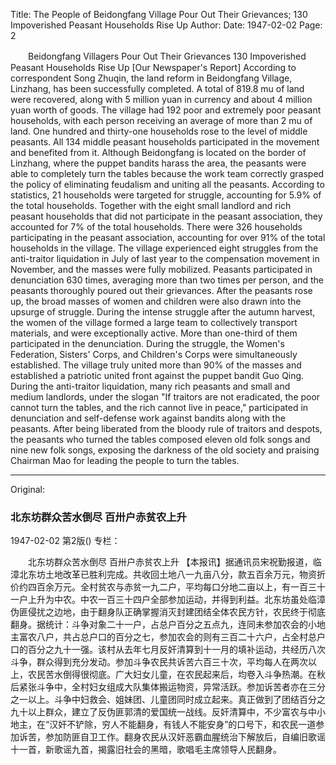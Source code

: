 Title: The People of Beidongfang Village Pour Out Their Grievances; 130 Impoverished Peasant Households Rise Up
Author:
Date: 1947-02-02
Page: 2

　　Beidongfang Villagers Pour Out Their Grievances
    130 Impoverished Peasant Households Rise Up
    [Our Newspaper's Report] According to correspondent Song Zhuqin, the land reform in Beidongfang Village, Linzhang, has been successfully completed. A total of 819.8 mu of land were recovered, along with 5 million yuan in currency and about 4 million yuan worth of goods. The village had 192 poor and extremely poor peasant households, with each person receiving an average of more than 2 mu of land. One hundred and thirty-one households rose to the level of middle peasants. All 134 middle peasant households participated in the movement and benefited from it. Although Beidongfang is located on the border of Linzhang, where the puppet bandits harass the area, the peasants were able to completely turn the tables because the work team correctly grasped the policy of eliminating feudalism and uniting all the peasants. According to statistics, 21 households were targeted for struggle, accounting for 5.9% of the total households. Together with the eight small landlord and rich peasant households that did not participate in the peasant association, they accounted for 7% of the total households. There were 326 households participating in the peasant association, accounting for over 91% of the total households in the village. The village experienced eight struggles from the anti-traitor liquidation in July of last year to the compensation movement in November, and the masses were fully mobilized. Peasants participated in denunciation 630 times, averaging more than two times per person, and the peasants thoroughly poured out their grievances. After the peasants rose up, the broad masses of women and children were also drawn into the upsurge of struggle. During the intense struggle after the autumn harvest, the women of the village formed a large team to collectively transport materials, and were exceptionally active. More than one-third of them participated in the denunciation. During the struggle, the Women's Federation, Sisters' Corps, and Children's Corps were simultaneously established. The village truly united more than 90% of the masses and established a patriotic united front against the puppet bandit Guo Qing. During the anti-traitor liquidation, many rich peasants and small and medium landlords, under the slogan "If traitors are not eradicated, the poor cannot turn the tables, and the rich cannot live in peace," participated in denunciation and self-defense work against bandits along with the peasants. After being liberated from the bloody rule of traitors and despots, the peasants who turned the tables composed eleven old folk songs and nine new folk songs, exposing the darkness of the old society and praising Chairman Mao for leading the people to turn the tables.



<hr /> 

Original: 


### 北东坊群众苦水倒尽  百卅户赤贫农上升

1947-02-02
第2版()
专栏：

　　北东坊群众苦水倒尽
    百卅户赤贫农上升
    【本报讯】据通讯员宋祝勤报道，临漳北东坊土地改革已胜利完成。共收回土地八一九亩八分，款五百余万元，物资折价约四百余万元。全村贫农与赤贫一九二户，平均每口分地二亩以上，有一百三十一户上升为中农。中农一百三十四户全部参加运动，并得到利益。北东坊虽处临漳伪匪侵扰之边地，由于翻身队正确掌握消灭封建团结全体农民方针，农民终于彻底翻身。据统计：斗争对象二十一户，占总户百分之五点九，连同未参加农会的小地主富农八户，共占总户口的百分之七，参加农会的则有三百二十六户，占全村总户口的百分之九十一强。该村从去年七月反奸清算到十一月的填补运动，共经历八次斗争，群众得到充分发动。参加斗争农民共诉苦六百三十次，平均每人在两次以上，农民苦水倒得很彻底。广大妇女儿童，在农民起来后，均卷入斗争热潮。在秋后紧张斗争中，全村妇女组成大队集体搬运物资，异常活跃。参加诉苦者亦在三分之一以上。斗争中妇救会、姐妹团、儿童团同时成立起来。真正做到了团结百分之九十以上群众，建立了反伪匪郭清的爱国统一战线。反奸清算中，不少富农与中小地主，在“汉奸不铲除，穷人不能翻身，有钱人不能安身”的口号下，和农民一道参加诉苦，参加防匪自卫工作。翻身农民从汉奸恶霸血腥统治下解放后，自编旧歌谣十一首，新歌谣九首，揭露旧社会的黑暗，歌唱毛主席领导人民翻身。
